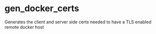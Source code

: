 # gen_docker_certs
Generates the client and server side certs needed to have a TLS enabled remote docker host
